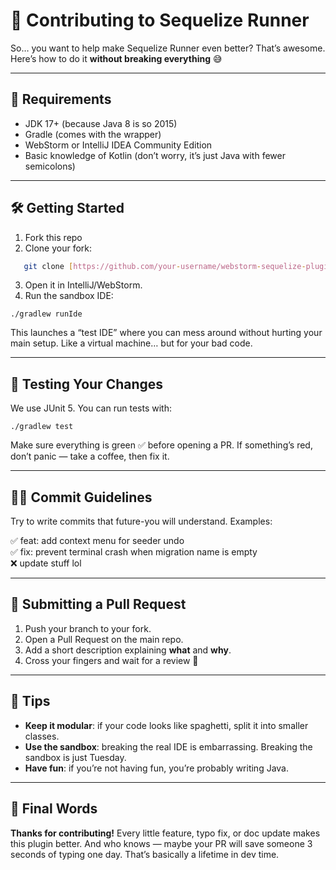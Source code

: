 # 🤝 Contributing to Sequelize Runner

So… you want to help make Sequelize Runner even better?
That’s awesome. Here’s how to do it **without breaking everything** 😅

---

## 🧰 Requirements

* JDK 17+ (because Java 8 is so 2015)
* Gradle (comes with the wrapper)
* WebStorm or IntelliJ IDEA Community Edition
* Basic knowledge of Kotlin (don’t worry, it’s just Java with fewer semicolons)

---

## 🛠️ Getting Started

1. Fork this repo
2. Clone your fork:
```bash
   git clone [https://github.com/your-username/webstorm-sequelize-plugin.git](https://github.com/your-username/webstorm-sequelize-plugin.git)
```
3. Open it in IntelliJ/WebStorm.
4. Run the sandbox IDE:
```
./gradlew runIde
```

This launches a “test IDE” where you can mess around without hurting your main setup. Like a virtual machine… but for your bad code.

---

## 🧪 Testing Your Changes
We use JUnit 5. You can run tests with:

```
./gradlew test
```

Make sure everything is green ✅ before opening a PR.
If something’s red, don’t panic — take a coffee, then fix it.

---

## 🧙‍♂️ Commit Guidelines

Try to write commits that future-you will understand. Examples:

✅ feat: add context menu for seeder undo\
✅ fix: prevent terminal crash when migration name is empty\
❌ update stuff lol

---

## 🚀 Submitting a Pull Request

1. Push your branch to your fork.
2. Open a Pull Request on the main repo.
3. Add a short description explaining **what** and **why**.
4. Cross your fingers and wait for a review 🤞

---

## 🧠 Tips

* **Keep it modular**: if your code looks like spaghetti, split it into smaller classes.
* **Use the sandbox**: breaking the real IDE is embarrassing. Breaking the sandbox is just Tuesday.
* **Have fun**: if you’re not having fun, you’re probably writing Java.

---

## 🥇 Final Words

**Thanks for contributing!** Every little feature, typo fix, or doc update makes this plugin better.
And who knows — maybe your PR will save someone 3 seconds of typing one day. That’s basically a lifetime in dev time.
